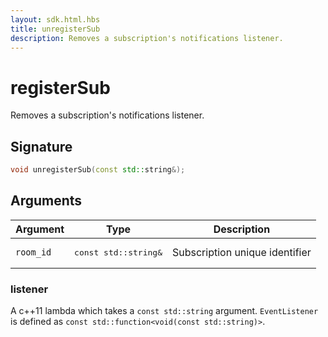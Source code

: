 ```yaml
---
layout: sdk.html.hbs
title: unregisterSub
description: Removes a subscription's notifications listener.
---
```


# registerSub

Removes a subscription's notifications listener.

## Signature

```cpp
void unregisterSub(const std::string&);
```

## Arguments

| Argument   | Type                      | Description
| ---------- |---------------------------|-------------------------------------------------- |
| `room_id` | <pre>const std::string&</pre>  | Subscription unique identifier

### listener

A c++11 lambda which takes a `const std::string` argument.
`EventListener` is defined as `const std::function<void(const std::string)>`.
